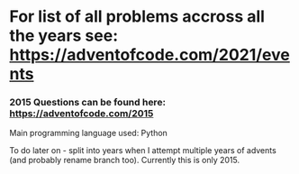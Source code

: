 # For list of all problems accross all the years see: https://adventofcode.com/2021/events

### 2015 Questions can be found here: https://adventofcode.com/2015

Main programming language used: Python

To do later on - split into years when I attempt multiple years of advents (and probably rename branch too). Currently this is only 2015.